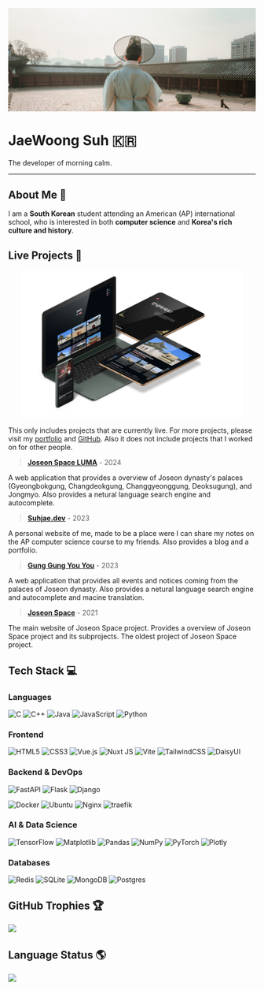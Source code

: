 [![Header Image](media/header.png)](https://github.com/SuhJae)

# JaeWoong Suh 🇰🇷
The developer of morning calm.

---

## About Me 👋

I am a **South Korean** student attending an American (AP) international school, who is interested in both **computer
science** and **Korea's rich culture and history**.

## Live Projects 🚀

<div style="text-align:center;">
<img src="media/projects.png" height="300"  alt="Screen with product of Joseon Space"/>
</div>

This only includes projects that are currently live. For more projects, please visit
my [portfolio]("https://suhjae.dev") and [GitHub](https://github.com/SuhJae). Also it does not include projects that I
worked on for other people.

> **[Joseon Space LUMA]("https://luma.joseon.space")** - 2024

A web application that provides a overview of Joseon dynasty's palaces (Gyeongbokgung, Changdeokgung, Changgyeonggung,
Deoksugung), and Jongmyo. Also provides a netural language search engine and autocomplete.

> **[Suhjae.dev]("https://suhjae.dev")** - 2023

A personal website of me, made to be a place were I can share my notes on the AP computer science course to my friends.
Also provides a blog and a portfolio.

> **[Gung Gung You You]("https://gung.joseon.space")** - 2023

A web application that provides all events and notices coming from the palaces of Joseon dynasty. Also provides a
netural language search engine and autocomplete and macine translation.

> **[Joseon Space]("https://joseon.space")** - 2021

The main website of Joseon Space project. Provides a overview of Joseon Space project and its subprojects. The oldest
project of Joseon Space project.

## Tech Stack 💻

### Languages

![C](https://img.shields.io/badge/c-%2300599C.svg?style=for-the-badge&logo=c&logoColor=white) ![C++](https://img.shields.io/badge/c++-%2300599C.svg?style=for-the-badge&logo=c%2B%2B&logoColor=white) ![Java](https://img.shields.io/badge/java-%23ED8B00.svg?style=for-the-badge&logo=openjdk&logoColor=white) ![JavaScript](https://img.shields.io/badge/javascript-%23323330.svg?style=for-the-badge&logo=javascript&logoColor=%23F7DF1E) ![Python](https://img.shields.io/badge/python-3670A0?style=for-the-badge&logo=python&logoColor=ffdd54)

### Frontend

![HTML5](https://img.shields.io/badge/html5-%23E34F26.svg?style=for-the-badge&logo=html5&logoColor=white) ![CSS3](https://img.shields.io/badge/css3-%231572B6.svg?style=for-the-badge&logo=css3&logoColor=white) ![Vue.js](https://img.shields.io/badge/vue.js-%2335495e.svg?style=for-the-badge&logo=vuedotjs&logoColor=%234FC08D) ![Nuxt JS](https://img.shields.io/badge/Nuxt-002E3B?style=for-the-badge&logo=nuxt.js&logoColor=#00DC82) ![Vite](https://img.shields.io/badge/vite-%23646CFF.svg?style=for-the-badge&logo=vite&logoColor=white) ![TailwindCSS](https://img.shields.io/badge/tailwindcss-%2338B2AC.svg?style=for-the-badge&logo=tailwind-css&logoColor=white) ![DaisyUI](https://img.shields.io/badge/daisyui-5A0EF8?style=for-the-badge&logo=daisyui&logoColor=white)

### Backend & DevOps

![FastAPI](https://img.shields.io/badge/FastAPI-005571?style=for-the-badge&logo=fastapi) ![Flask](https://img.shields.io/badge/flask-%23000.svg?style=for-the-badge&logo=flask&logoColor=white) ![Django](https://img.shields.io/badge/django-%23092E20.svg?style=for-the-badge&logo=django&logoColor=white)

![Docker](https://img.shields.io/badge/docker-%230db7ed.svg?style=for-the-badge&logo=docker&logoColor=white) ![Ubuntu](https://img.shields.io/badge/Ubuntu-E95420?style=for-the-badge&logo=ubuntu&logoColor=white) ![Nginx](https://img.shields.io/badge/nginx-%23009639.svg?style=for-the-badge&logo=nginx&logoColor=white) ![traefik](https://img.shields.io/badge/traefik-%23FFB900.svg?style=for-the-badge&logo=traefik&logoColor=white)

### AI & Data Science

![TensorFlow](https://img.shields.io/badge/TensorFlow-%23FF6F00.svg?style=for-the-badge&logo=TensorFlow&logoColor=white) ![Matplotlib](https://img.shields.io/badge/Matplotlib-%23ffffff.svg?style=for-the-badge&logo=Matplotlib&logoColor=black) ![Pandas](https://img.shields.io/badge/pandas-%23150458.svg?style=for-the-badge&logo=pandas&logoColor=white) ![NumPy](https://img.shields.io/badge/numpy-%23013243.svg?style=for-the-badge&logo=numpy&logoColor=white) ![PyTorch](https://img.shields.io/badge/PyTorch-%23EE4C2C.svg?style=for-the-badge&logo=PyTorch&logoColor=white) ![Plotly](https://img.shields.io/badge/Plotly-%233F4F75.svg?style=for-the-badge&logo=plotly&logoColor=white)

### Databases

![Redis](https://img.shields.io/badge/redis-%23DD0031.svg?style=for-the-badge&logo=redis&logoColor=white) ![SQLite](https://img.shields.io/badge/sqlite-%2307405e.svg?style=for-the-badge&logo=sqlite&logoColor=white) ![MongoDB](https://img.shields.io/badge/MongoDB-%234ea94b.svg?style=for-the-badge&logo=mongodb&logoColor=white) ![Postgres](https://img.shields.io/badge/postgres-%23316192.svg?style=for-the-badge&logo=postgresql&logoColor=white)

## GitHub Trophies 🏆

![](https://github-profile-trophy.vercel.app/?username=SuhJae&theme=onedark&no-frame=true&margin-w=4&column=-1)

## Language Status 🌎

![](https://github-readme-stats.vercel.app/api/top-langs/?username=suhjae&layout=compact&theme=transparent)
